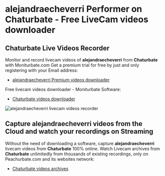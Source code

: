 # alejandraecheverri Performer on Chaturbate - Free LiveCam videos downloader

## Chaturbate Live Videos Recorder

Monitor and record livecam videos of **alejandraecheverri** from **Chaturbate** with Moniturbate.com
Get a premium trial for free by just and only registering with your Email address:
* [alejandraecheverri Premium videos downloader](https://moniturbate.com/request-demo-licence-key.html)

Free livecam videos downloader - Moniturbate Software:
* [Chaturbate videos downloader](https://moniturbate.com/moniturbate-download-software.html)

![alejandraecheverri livecam videos recorder](https://peachurnet.com/templates/moniturbate-software.png)


## Capture alejandraecheverri videos from the Cloud and watch your recordings on Streaming

Without the need of downloading a software, capture **alejandraecheverri** livecam videos from **Chaturbate** 100% online.
Watch Livecam archives from **Chaturbate** unlimitedly from thousands of existing recordings, only on Peachurbate.com and its websites network:
* [Chaturbate videos archives](https://peachurnet.com/)
